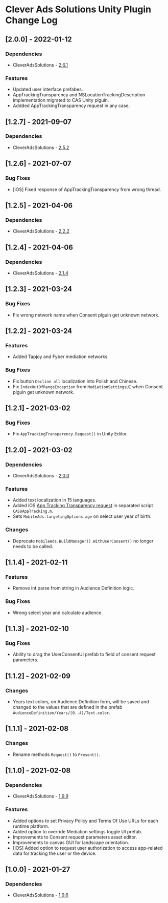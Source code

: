 # Clever Ads Solutions Unity Plugin Change Log

## [2.0.0] - 2022-01-12
### Dependencies
- CleverAdsSolutions - [2.6.1](https://github.com/cleveradssolutions/CAS-Unity/releases)
### Features
- Updated user interface prefabes.
- AppTrackingTransparency and NSLocationTrackingDescription implementation migrated to CAS Unity plguin.
- Addded AppTrackingTransparency request in any case.

## [1.2.7] - 2021-09-07
### Dependencies
- CleverAdsSolutions - [2.5.2](https://github.com/cleveradssolutions/CAS-Unity/releases)

## [1.2.6] - 2021-07-07
### Bug Fixes
- [iOS] Fixed response of AppTrackingTransparency from wrong thread.

## [1.2.5] - 2021-04-06
### Dependencies
- CleverAdsSolutions - [2.2.2](https://github.com/cleveradssolutions/CAS-Unity/releases)

## [1.2.4] - 2021-04-06
### Dependencies
- CleverAdsSolutions - [2.1.4](https://github.com/cleveradssolutions/CAS-Unity/releases)

## [1.2.3] - 2021-03-24
### Bug Fixes
- Fix wrong network name when Consent plguin get unknown network.

## [1.2.2] - 2021-03-24
### Features
- Added Tapjoy and Fyber mediation networks.
### Bug Fixes
- Fix button `Decline all` localization into Polish and Chinese.
- Fix `IndexOutOfRangeException` from `MediationSettingsUI` when Consent plguin get unknown network.

## [1.2.1] - 2021-03-02
### Bug Fixes
- Fix `AppTrackingTransparency.Request()` in Unity Editor.

## [1.2.0] - 2021-03-02
### Dependencies
- CleverAdsSolutions - [2.0.0](https://github.com/cleveradssolutions/CAS-Unity/releases)
### Features
- Added text localization in 15 languages.
- Added iOS [App Tracking Transparency request](https://developer.apple.com/documentation/apptrackingtransparency) in separated script `CASUAppTracking.m`.
- Sets `MobileAds.targetingOptions.age` on select user year of birth.
### Changes
- Deprecate `MobileAds.BuildManager().WithUserConsent()` no longer needs to be called.

## [1.1.4] - 2021-02-11
### Features
- Remove int parse from string in Audience Definition logic.
### Bug Fixes
- Wrong select year and calculate audience.

## [1.1.3] - 2021-02-10
### Bug Fixes
- Ability to drag the UserConsentUI prefab to field of consent request parameters. 

## [1.1.2] - 2021-02-09
### Changes
- Years text colors, on Audience Definition form, will be saved and changed to the values that are defined in the prefab `AudienceDefinition/Years/[0..4]/Text.color`.

## [1.1.1] - 2021-02-08
### Changes
- Rename methods `Request()` to `Present()`.

## [1.1.0] - 2021-02-08
### Dependencies
- CleverAdsSolutions - [1.9.9](https://github.com/cleveradssolutions/CAS-Unity/releases)
### Features
- Added options to set Privacy Policy and Terms Of Use URLs for each runtime platform.
- Added option to override Mediation settings toggle UI prefab.
- Improvements to Consent request parameters asset editor.
- Improvements to canvas GUI for landscape orientation. 
- [iOS] Added option to request user authorization to access app-related data for tracking the user or the device.

## [1.0.0] - 2021-01-27
### Dependencies
- CleverAdsSolutions - [1.9.6](https://github.com/cleveradssolutions/CAS-Unity/releases)
